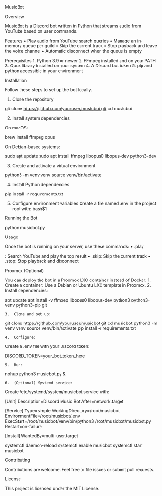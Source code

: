 MusicBot

Overview

MusicBot is a Discord bot written in Python that streams audio from YouTube based on user commands.

Features
	•	Play audio from YouTube search queries
	•	Manage an in-memory queue per guild
	•	Skip the current track
	•	Stop playback and leave the voice channel
	•	Automatic disconnect when the queue is empty

Prerequisites
	1.	Python 3.9 or newer
	2.	FFmpeg installed and on your PATH
	3.	Opus library installed on your system
	4.	A Discord bot token
	5.	pip and python accessible in your environment

Installation

Follow these steps to set up the bot locally.

1. Clone the repository

git clone https://github.com/youruser/musicbot.git
cd musicbot

2. Install system dependencies

On macOS:

brew install ffmpeg opus

On Debian-based systems:

sudo apt update
sudo apt install ffmpeg libopus0 libopus-dev python3-dev

3. Create and activate a virtual environment

python3 -m venv venv
source venv/bin/activate

4. Install Python dependencies

pip install -r requirements.txt

5. Configure environment variables
Create a file named .env in the project root with:
bash$1

Running the Bot

python musicbot.py

Usage

Once the bot is running on your server, use these commands:
	•	.play <search term>: Search YouTube and play the top result
	•	.skip: Skip the current track
	•	.stop: Stop playback and disconnect

Proxmox (Optional)

You can deploy the bot in a Proxmox LXC container instead of Docker:
	1.	Create a container: Use a Debian or Ubuntu LXC template in Proxmox.
	2.	Install dependencies:

apt update
apt install -y ffmpeg libopus0 libopus-dev python3 python3-venv python3-pip git


	3.	Clone and set up:

git clone https://github.com/youruser/musicbot.git
cd musicbot
python3 -m venv venv
source venv/bin/activate
pip install -r requirements.txt


	4.	Configure:
Create a .env file with your Discord token:

DISCORD_TOKEN=your_bot_token_here


	5.	Run:

nohup python3 musicbot.py &


	6.	(Optional) Systemd service:
Create /etc/systemd/system/musicbot.service with:

[Unit]
Description=Discord Music Bot
After=network.target

[Service]
Type=simple
WorkingDirectory=/root/musicbot
EnvironmentFile=/root/musicbot/.env
ExecStart=/root/musicbot/venv/bin/python3 /root/musicbot/musicbot.py
Restart=on-failure

[Install]
WantedBy=multi-user.target

systemctl daemon-reload
systemctl enable musicbot
systemctl start musicbot



Contributing

Contributions are welcome. Feel free to file issues or submit pull requests.

License

This project is licensed under the MIT License.
